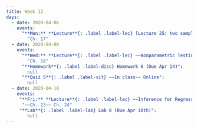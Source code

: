 ```yaml
---
title: Week 12
days:
  - date: 2020-04-06
    events:
      "**Mon:** **Lecture**{: .label .label-lec} [Lecture 25: two sample t](https://ph142-ucb.github.io/sp20/src/lec/L252sample.pdf)":
        "Ch. 17"
  - date: 2020-04-08
    events:
      "**Wed:** **Lecture**{: .label .label-lec} ~~Nonparametric Testing~~ Comparing Two Means":
        "Ch. 18"
      "**Homework**{: .label .label-disc} Homework 8 (Due Apr 14)":
        null
      "**Quiz 5**{: .label .label-vit} ~~In class~~ Online":
        null
  - date: 2020-04-10
    events:
     "**Fri:** **Lecture**{: .label .label-lec} ~~Inference for Regression~~ ANOVA":
      "~~Ch. 23~~ Ch. 24"
     "**Lab**{: .label .label-lab} Lab 8 (Due Apr 10th)":
        null
---
```

